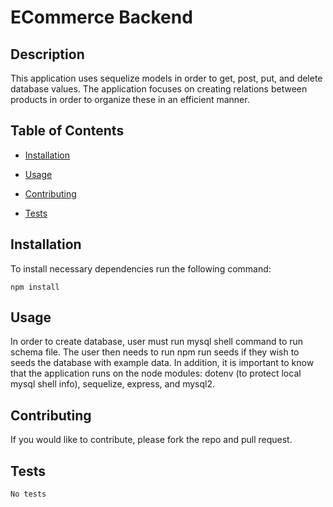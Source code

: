 # ECommerce Backend
  
  ## Description
  This application uses sequelize models in order to get, post, put, and delete database values. The application focuses on creating relations between products in order to organize these in an efficient manner.


  ## Table of Contents
   * [Installation](#installation)
   * [Usage](#usage)
   
   * [Contributing](#contributing)
   * [Tests](#tests)
   
  
  ## Installation
  To install necessary dependencies run the following command:

    npm install

  ## Usage
  In order to create database, user must run mysql shell command to run schema file. The user then needs to run npm run seeds if they wish to seeds the database with example data. In addition, it is important to know that the application runs on the node modules: dotenv (to protect local mysql shell info), sequelize, express, and mysql2.

  

  ## Contributing
  If you would like to contribute, please fork the repo and pull request.

  ## Tests
    No tests 

